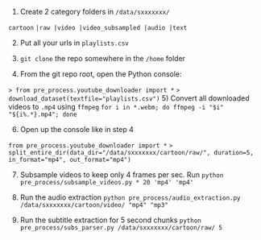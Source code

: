 1) Create 2 category folders in `/data/sxxxxxxx/`

`cartoon`
`|raw
|video
|video_subsampled
|audio
|text`

2) Put all your urls in `playlists.csv`

3) `git clone` the repo somewhere in the `/home` folder

4) From the git repo root, open the Python console:

`> from pre_process.youtube_downloader import *`
`> download_dataset(textfile="playlists.csv")`
5) Convert all downloaded videos to `.mp4` using `ffmpeg`
`for i in *.webm; do ffmpeg -i "$i" "${i%.*}.mp4"; done`

6) Open up the console like in step 4

`from pre_process.youtube_downloader import *`
`> split_entire_dir(data_dir="/data/sxxxxxxx/cartoon/raw/", duration=5, in_format="mp4", out_format="mp4")`

7) Subsample videos to keep only 4 frames per sec. Run `python pre_process/subsample_videos.py * 20 'mp4' 'mp4'`

8) Run the audio extraction `python pre_process/audio_extraction.py /data/sxxxxxxx/cartoon/video/ "mp4" "mp3"`

9) Run the subtitle extraction  for 5 second chunks `python pre_process/subs_parser.py /data/sxxxxxxx/cartoon/raw/ 5`